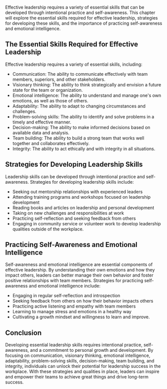 
Effective leadership requires a variety of essential skills that can be developed through intentional practice and self-awareness. This chapter will explore the essential skills required for effective leadership, strategies for developing these skills, and the importance of practicing self-awareness and emotional intelligence.

The Essential Skills Required for Effective Leadership
------------------------------------------------------

Effective leadership requires a variety of essential skills, including:

* Communication: The ability to communicate effectively with team members, superiors, and other stakeholders.
* Visionary thinking: The ability to think strategically and envision a future state for the team or organization.
* Emotional intelligence: The ability to understand and manage one's own emotions, as well as those of others.
* Adaptability: The ability to adapt to changing circumstances and challenges.
* Problem-solving skills: The ability to identify and solve problems in a timely and effective manner.
* Decision-making: The ability to make informed decisions based on available data and analysis.
* Team building: The ability to build a strong team that works well together and collaborates effectively.
* Integrity: The ability to act ethically and with integrity in all situations.

Strategies for Developing Leadership Skills
-------------------------------------------

Leadership skills can be developed through intentional practice and self-awareness. Strategies for developing leadership skills include:

* Seeking out mentorship relationships with experienced leaders
* Attending training programs and workshops focused on leadership development
* Reading books and articles on leadership and personal development
* Taking on new challenges and responsibilities at work
* Practicing self-reflection and seeking feedback from others
* Engaging in community service or volunteer work to develop leadership qualities outside of the workplace.

Practicing Self-Awareness and Emotional Intelligence
----------------------------------------------------

Self-awareness and emotional intelligence are essential components of effective leadership. By understanding their own emotions and how they impact others, leaders can better manage their own behavior and foster positive relationships with team members. Strategies for practicing self-awareness and emotional intelligence include:

* Engaging in regular self-reflection and introspection
* Seeking feedback from others on how their behavior impacts others
* Practicing active listening and empathy with team members
* Learning to manage stress and emotions in a healthy way
* Cultivating a growth mindset and willingness to learn and improve.

Conclusion
----------

Developing essential leadership skills requires intentional practice, self-awareness, and a commitment to personal growth and development. By focusing on communication, visionary thinking, emotional intelligence, adaptability, problem-solving skills, decision-making, team building, and integrity, individuals can unlock their potential for leadership success in the workplace. With these strategies and qualities in place, leaders can inspire and empower their teams to achieve great things and drive long-term success.
